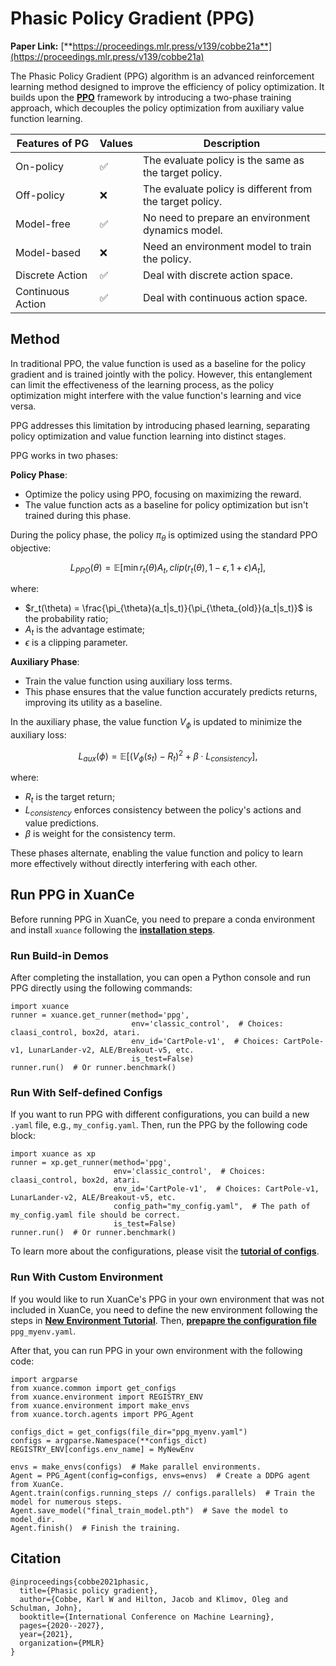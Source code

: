 # Phasic Policy Gradient (PPG)

**Paper Link:** [**https://proceedings.mlr.press/v139/cobbe21a**](https://proceedings.mlr.press/v139/cobbe21a)

The Phasic Policy Gradient (PPG) algorithm is an advanced reinforcement learning method designed to improve the efficiency of policy optimization. 
It builds upon the 
[**PPO**](ppoclip_agent.md) 
framework by introducing a two-phase training approach, 
which decouples the policy optimization from auxiliary value function learning.

| Features of PG    | Values | Description                                              |
|-------------------|--------|----------------------------------------------------------|
| On-policy         | ✅      | The evaluate policy is the same as the target policy.    |
| Off-policy        | ❌      | The evaluate policy is different from the target policy. | 
| Model-free        | ✅      | No need to prepare an environment dynamics model.        | 
| Model-based       | ❌      | Need an environment model to train the policy.           | 
| Discrete Action   | ✅      | Deal with discrete action space.                         |   
| Continuous Action | ✅      | Deal with continuous action space.                       |

## Method

In traditional PPO, the value function is used as a baseline for the policy gradient and is trained jointly with the policy. 
However, this entanglement can limit the effectiveness of the learning process, 
as the policy optimization might interfere with the value function's learning and vice versa.

PPG addresses this limitation by introducing phased learning, 
separating policy optimization and value function learning into distinct stages.

PPG works in two phases:

**Policy Phase**:
- Optimize the policy using PPO, focusing on maximizing the reward.
- The value function acts as a baseline for policy optimization but isn't trained during this phase.

During the policy phase, the policy $\pi_{\theta}$ is optimized using the standard PPO objective:

$$
L_{PPO}(\theta) = \mathbb{E}[\min{r_t(\theta)A_t, clip(r_t(\theta), 1-\epsilon, 1+\epsilon)A_t}],
$$

where:
- $r_t(\theta) = \frac{\pi_{\theta}(a_t|s_t)}{\pi_{\theta_{old}}(a_t|s_t)}$ is the probability ratio; 
- $A_t$ is the advantage estimate;
- $\epsilon$ is a clipping parameter.

**Auxiliary Phase**:
- Train the value function using auxiliary loss terms.
- This phase ensures that the value function accurately predicts returns, improving its utility as a baseline.

In the auxiliary phase, the value function $V_{\phi}$ is updated to minimize the auxiliary loss:

$$
L_{aux}(\phi) = \mathbb{E}[(V_{\phi}(s_t) - R_t)^2 + \beta \cdot L_{consistency}],
$$

where:
- $R_t$ is the target return;
- $L_{consistency}$ enforces consistency between the policy's actions and value predictions.
- $\beta$ is weight for the consistency term.

These phases alternate, 
enabling the value function and policy to learn more effectively without directly interfering with each other.

## Run PPG in XuanCe

Before running PPG in XuanCe, you need to prepare a conda environment and install ``xuance`` following 
the [**installation steps**](./../../usage/installation.rst#install-xuance).

### Run Build-in Demos

After completing the installation, you can open a Python console and run PPG directly using the following commands:

```python3
import xuance
runner = xuance.get_runner(method='ppg',
                           env='classic_control',  # Choices: claasi_control, box2d, atari.
                           env_id='CartPole-v1',  # Choices: CartPole-v1, LunarLander-v2, ALE/Breakout-v5, etc.
                           is_test=False)
runner.run()  # Or runner.benchmark()
```

### Run With Self-defined Configs

If you want to run PPG with different configurations, you can build a new ``.yaml`` file, e.g., ``my_config.yaml``.
Then, run the PPG by the following code block:

```python3
import xuance as xp
runner = xp.get_runner(method='ppg',
                       env='classic_control',  # Choices: claasi_control, box2d, atari.
                       env_id='CartPole-v1',  # Choices: CartPole-v1, LunarLander-v2, ALE/Breakout-v5, etc.
                       config_path="my_config.yaml",  # The path of my_config.yaml file should be correct.
                       is_test=False)
runner.run()  # Or runner.benchmark()
```

To learn more about the configurations, please visit the 
[**tutorial of configs**](./../../configs/configuration_examples.rst).

### Run With Custom Environment

If you would like to run XuanCe's PPG in your own environment that was not included in XuanCe, 
you need to define the new environment following the steps in 
[**New Environment Tutorial**](./../../usage/custom_env/custom_drl_env.rst).
Then, [**prepapre the configuration file**](./../../usage/custom_env/custom_drl_env.rst#step-2-create-the-config-file-and-read-the-configurations) 
 ``ppg_myenv.yaml``.

After that, you can run PPG in your own environment with the following code:

```python3
import argparse
from xuance.common import get_configs
from xuance.environment import REGISTRY_ENV
from xuance.environment import make_envs
from xuance.torch.agents import PPG_Agent

configs_dict = get_configs(file_dir="ppg_myenv.yaml")
configs = argparse.Namespace(**configs_dict)
REGISTRY_ENV[configs.env_name] = MyNewEnv

envs = make_envs(configs)  # Make parallel environments.
Agent = PPG_Agent(config=configs, envs=envs)  # Create a DDPG agent from XuanCe.
Agent.train(configs.running_steps // configs.parallels)  # Train the model for numerous steps.
Agent.save_model("final_train_model.pth")  # Save the model to model_dir.
Agent.finish()  # Finish the training.
```

## Citation

```{code-block} bash
@inproceedings{cobbe2021phasic,
  title={Phasic policy gradient},
  author={Cobbe, Karl W and Hilton, Jacob and Klimov, Oleg and Schulman, John},
  booktitle={International Conference on Machine Learning},
  pages={2020--2027},
  year={2021},
  organization={PMLR}
}
```
